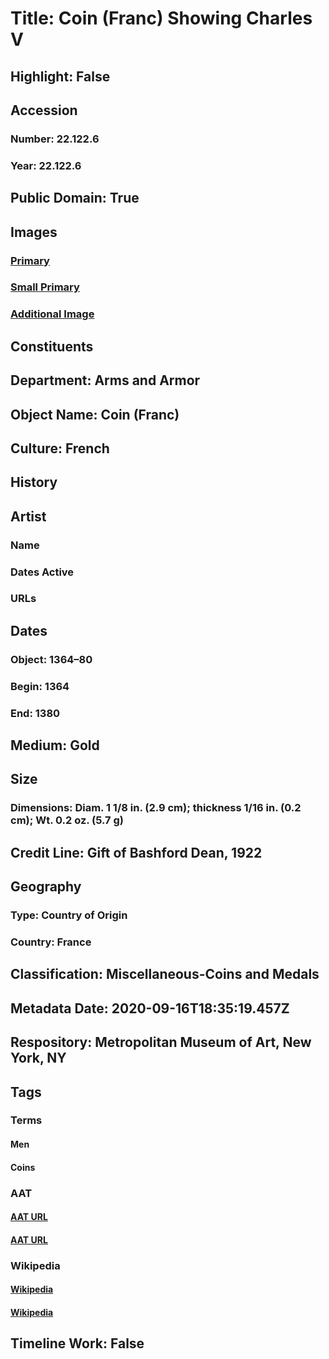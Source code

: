 # Title: Coin (Franc) Showing Charles V
## Highlight: False
## Accession
### Number: 22.122.6
### Year: 22.122.6
## Public Domain: True
## Images
### [Primary](https://images.metmuseum.org/CRDImages/aa/original/22.122.6_001nov2014.jpg)
### [Small Primary](https://images.metmuseum.org/CRDImages/aa/web-large/22.122.6_001nov2014.jpg)
### [Additional Image](https://images.metmuseum.org/CRDImages/aa/original/22.122.6_002nov2014.jpg)
## Constituents
## Department: Arms and Armor
## Object Name: Coin (Franc)
## Culture: French
## History
## Artist
### Name
### Dates Active
### URLs
## Dates
### Object: 1364–80
### Begin: 1364
### End: 1380
## Medium: Gold
## Size
### Dimensions: Diam. 1 1/8 in. (2.9 cm); thickness 1/16 in. (0.2 cm); Wt. 0.2 oz. (5.7 g)
## Credit Line: Gift of Bashford Dean, 1922
## Geography
### Type: Country of Origin
### Country: France
## Classification: Miscellaneous-Coins and Medals
## Metadata Date: 2020-09-16T18:35:19.457Z
## Respository: Metropolitan Museum of Art, New York, NY
## Tags
### Terms
#### Men
#### Coins
### AAT
#### [AAT URL](http://vocab.getty.edu/page/aat/300025928)
#### [AAT URL](http://vocab.getty.edu/page/aat/300037222)
### Wikipedia
#### [Wikipedia]()
#### [Wikipedia]()
## Timeline Work: False